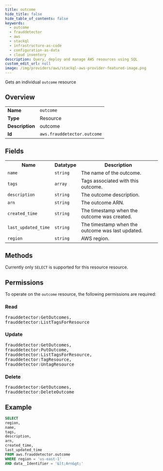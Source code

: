 ```yaml
---
title: outcome
hide_title: false
hide_table_of_contents: false
keywords:
  - outcome
  - frauddetector
  - aws
  - stackql
  - infrastructure-as-code
  - configuration-as-data
  - cloud inventory
description: Query, deploy and manage AWS resources using SQL
custom_edit_url: null
image: /img/providers/aws/stackql-aws-provider-featured-image.png
---
```

Gets an individual <code>outcome</code> resource

## Overview
<table><tbody>
<tr><td><b>Name</b></td><td><code>outcome</code></td></tr>
<tr><td><b>Type</b></td><td>Resource</td></tr>
<tr><td><b>Description</b></td><td>outcome</td></tr>
<tr><td><b>Id</b></td><td><code>aws.frauddetector.outcome</code></td></tr>
</tbody></table>

## Fields
<table><tbody>
<tr><th>Name</th><th>Datatype</th><th>Description</th></tr>
<tr><td><code>name</code></td><td><code>string</code></td><td>The name of the outcome.</td></tr>
<tr><td><code>tags</code></td><td><code>array</code></td><td>Tags associated with this outcome.</td></tr>
<tr><td><code>description</code></td><td><code>string</code></td><td>The outcome description.</td></tr>
<tr><td><code>arn</code></td><td><code>string</code></td><td>The outcome ARN.</td></tr>
<tr><td><code>created_time</code></td><td><code>string</code></td><td>The timestamp when the outcome was created.</td></tr>
<tr><td><code>last_updated_time</code></td><td><code>string</code></td><td>The timestamp when the outcome was last updated.</td></tr>
<tr><td><code>region</code></td><td><code>string</code></td><td>AWS region.</td></tr>

</tbody></table>

## Methods
Currently only <code>SELECT</code> is supported for this resource resource.

## Permissions

To operate on the <code>outcome</code> resource, the following permissions are required:

### Read
<pre>
frauddetector:GetOutcomes,
frauddetector:ListTagsForResource</pre>

### Update
<pre>
frauddetector:GetOutcomes,
frauddetector:PutOutcome,
frauddetector:ListTagsForResource,
frauddetector:TagResource,
frauddetector:UntagResource</pre>

### Delete
<pre>
frauddetector:GetOutcomes,
frauddetector:DeleteOutcome</pre>


## Example
```sql
SELECT
region,
name,
tags,
description,
arn,
created_time,
last_updated_time
FROM aws.frauddetector.outcome
WHERE region = 'us-east-1'
AND data__Identifier = '&lt;Arn&gt;'
```
